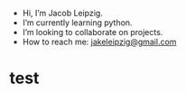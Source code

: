 - Hi, I’m Jacob Leipzig.
- I’m currently learning python.
- I’m looking to collaborate on projects.
- How to reach me: jakeleipzig@gmail.com
# test

